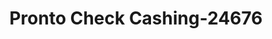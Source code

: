 ---
f_zip-code: 79705
f_state-code: TX
title: Pronto Check Cashing-24676
f_phone: 432-570-1453
f_city-only: Midland
f_address: 1800 N Big Spring Street Apt 15 Midland
f_location-unique-id: '24676'
slug: pronto-check-cashing-24676
updated-on: '2024-05-30T13:46:58.046Z'
created-on: '2024-05-30T13:36:59.803Z'
published-on: '2024-05-30T13:54:32.469Z'
f_city-state: cms/city/midland-tx.md
f_company: cms/company/pronto-check-cashing.md
f_state: cms/state/texas.md
layout: '[payday-loan].html'
tags: payday-loan
---